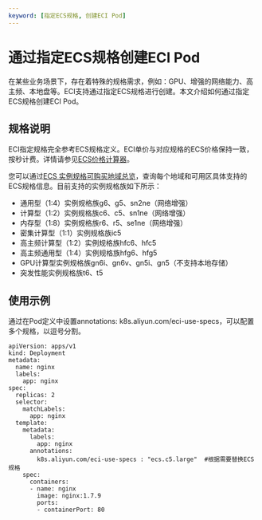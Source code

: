 ```yaml
---
keyword: [指定ECS规格, 创建ECI Pod]
---
```


# 通过指定ECS规格创建ECI Pod

在某些业务场景下，存在着特殊的规格需求，例如：GPU、增强的网络能力、高主频、本地盘等。ECI支持通过指定ECS规格进行创建。本文介绍如何通过指定ECS规格创建ECI Pod。

## 规格说明

ECI指定规格完全参考ECS规格定义。ECI单价与对应规格的ECS价格保持一致，按秒计费。详情请参见[ECS价格计算器](https://www.aliyun.com/price/product?#/ecs/detail)。

您可以通过[ECS 实例规格可购买地域总览](https://ecs-buy.aliyun.com/instanceTypes#/instanceTypeByRegion)，查询每个地域和可用区具体支持的ECS规格信息。目前支持的实例规格族如下所示：

-   通用型（1:4）实例规格族g6、g5、sn2ne（网络增强）
-   计算型（1:2）实例规格族c6、c5、sn1ne（网络增强）
-   内存型（1:8）实例规格族r6、r5、se1ne（网络增强）
-   密集计算型（1:1）实例规格族ic5
-   高主频计算型（1:2）实例规格族hfc6、hfc5
-   高主频通用型（1:4）实例规格族hfg6、hfg5
-   GPU计算型实例规格族gn6i、gn6v、gn5i、gn5（不支持本地存储）
-   突发性能实例规格族t6、t5

## 使用示例

通过在Pod定义中设置annotations: k8s.aliyun.com/eci-use-specs，可以配置多个规格，以逗号分割。

```
apiVersion: apps/v1
kind: Deployment
metadata:
  name: nginx
  labels:
    app: nginx
spec:
  replicas: 2
  selector:
    matchLabels:
      app: nginx
  template:
    metadata:
      labels:
        app: nginx
      annotations:
        k8s.aliyun.com/eci-use-specs : "ecs.c5.large"  #根据需要替换ECS规格
    spec:
      containers:
      - name: nginx
        image: nginx:1.7.9
        ports:
        - containerPort: 80
```

